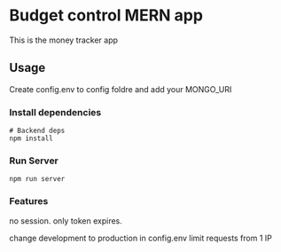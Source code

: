 # Budget control MERN app

This is the money tracker app

## Usage

Create config.env to config foldre and add your MONGO_URI

### Install dependencies

```
# Backend deps
npm install

```

### Run Server

```
npm run server
```

### Features

no session. only token expires.

change development to production in config.env
limit requests from 1 IP
